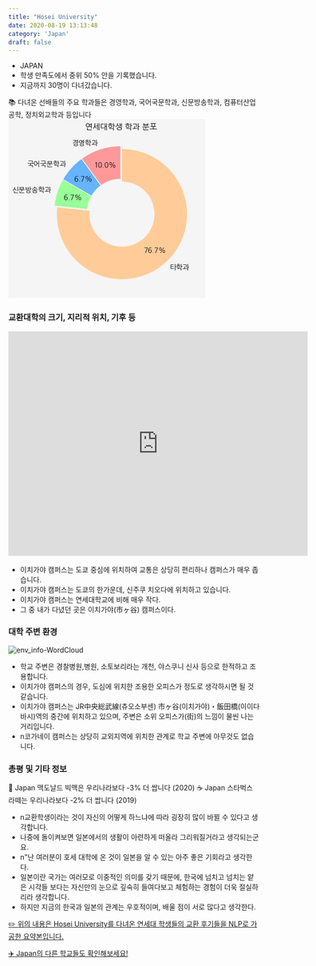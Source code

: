 ```yaml
---
title: "Hosei University"
date: 2020-08-19 13:13:48
category: 'Japan'
draft: false
---
```



* JAPAN
* 학생 만족도에서 중위 50% 안을 기록했습니다.
* 지금까지 30명이 다녀갔습니다. 

📚 다녀온 선배들의 주요 학과들은 경영학과, 국어국문학과, 신문방송학과, 컴퓨터산업공학, 정치외교학과 등입니다
![department-info](../plots/JP000007.png)
### 교환대학의 크기, 지리적 위치, 기후 등
<iframe
width="600"
height="450"
frameborder="0" style="border:0"
src="https://www.google.com/maps/embed/v1/place?key=AIzaSyC9e1AME-pVmWC4hBpFdu5S4dKzyepa3HQ&q=Hosei+University&center=35.6957661,139.7415222&zoom=14" allowfullscreen>
</iframe>

* 이치가야 캠퍼스는 도쿄 중심에 위치하여 교통은 상당히 편리하나 캠퍼스가 매우 좁습니다.
* 이치가야 캠퍼스는 도쿄의 한가운데, 신주쿠 치오다에 위치하고 있습니다.
* 이치가야 캠퍼스는 연세대학교에 비해 매우 작다.
* 그 중 내가 다녔던 곳은 이치가야(市ヶ谷) 캠퍼스이다.


### 대학 주변 환경

![env_info-WordCloud](../univ_wordclouds_okt/env_info/JP000007_env_info_okt.png)

* 학교 주변은 경찰병원,병원, 소토보리라는 개천, 야스쿠니 신사 등으로 한적하고 조용합니다.
* 이치가야 캠퍼스의 경우, 도심에 위치한 조용한 오피스가 정도로 생각하시면 될 것 같습니다.
* 이치가야 캠퍼스는 JR中央総武線(츄오소부센) 市ヶ谷(이치가야)・飯田橋(이이다바시)역의 중간에 위치하고 있으며, 주변은 소위 오피스가(街)의 느낌이 물씬 나는 거리입니다.
* n코가네이 캠퍼스는 상당히 교외지역에 위치한 관계로 학교 주변에 아무것도 없습니다.


### 총평 및 기타 정보 
🍔 Japan 맥도날드 빅맥은 우리나라보다 -3% 더 쌉니다 (2020)
☕️ Japan 스타벅스 라떼는 우리나라보다 -2% 더 쌉니다 (2019)
* n교환학생이라는 것이 자신의 어떻게 하느냐에 따라 굉장히 많이 바뀔 수 있다고 생각합니다.
* 나중에 돌이켜보면 일본에서의 생활이 아련하게 떠올라 그리워질거라고 생각되는군요.
* n"난 여러분이 호세 대학에 온 것이 일본을 알 수 있는 아주 좋은 기회라고 생각한다.
* 일본이란 국가는 여러모로 이중적인 의미를 갖기 때문에, 한국에 넘치고 넘치는 얕은 시각들 보다는 자신만의 눈으로 깊숙히 들여다보고 체험하는 경험이 더욱 절실하리라 생각합니다.
* 하지만 지금의 한국과 일본의 관계는 우호적이며, 배울 점이 서로 많다고 생각한다.


[✏️ 위의 내용은 Hosei University를 다녀온 연세대 학생들의 교환 후기들을 NLP로 가공한 요약본입니다.](http://oia.yonsei.ac.kr/partner/expReport.asp?ucode=JP000007&bgbn=A)

[✈️ Japan의 다른 학교들도 확인해보세요!](https://yonsei-exchange.netlify.app/?category=Japan)
